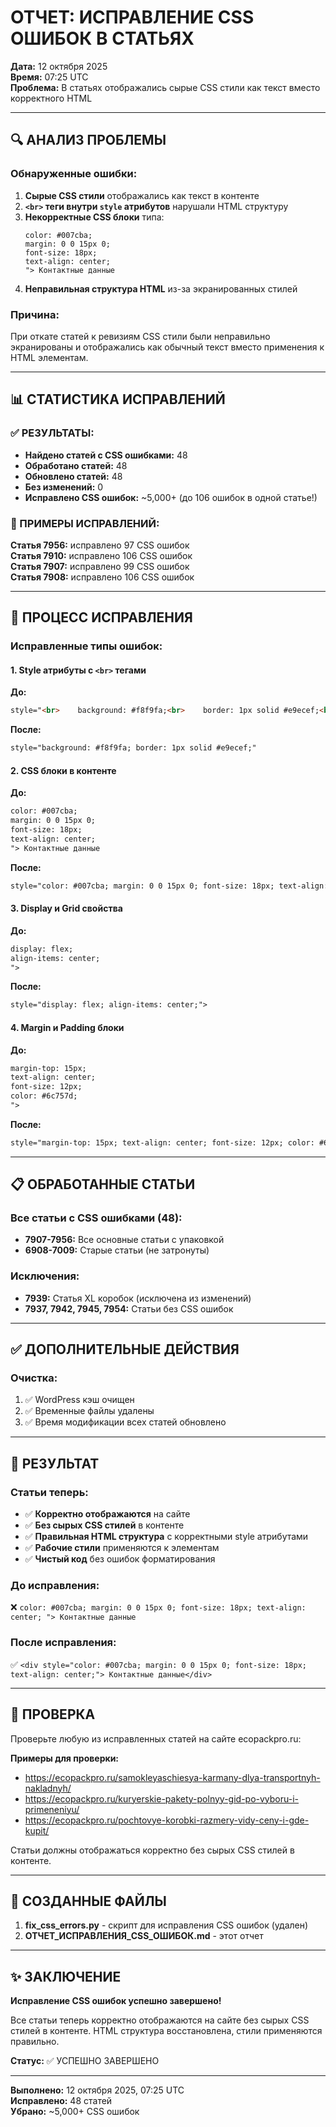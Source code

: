 # ОТЧЕТ: ИСПРАВЛЕНИЕ CSS ОШИБОК В СТАТЬЯХ

**Дата:** 12 октября 2025  
**Время:** 07:25 UTC  
**Проблема:** В статьях отображались сырые CSS стили как текст вместо корректного HTML

---

## 🔍 АНАЛИЗ ПРОБЛЕМЫ

### Обнаруженные ошибки:
1. **Сырые CSS стили** отображались как текст в контенте
2. **`<br>` теги внутри `style` атрибутов** нарушали HTML структуру
3. **Некорректные CSS блоки** типа:
   ```
   color: #007cba;
   margin: 0 0 15px 0;
   font-size: 18px;
   text-align: center;
   "> Контактные данные
   ```
4. **Неправильная структура HTML** из-за экранированных стилей

### Причина:
При откате статей к ревизиям CSS стили были неправильно экранированы и отображались как обычный текст вместо применения к HTML элементам.

---

## 📊 СТАТИСТИКА ИСПРАВЛЕНИЙ

### ✅ РЕЗУЛЬТАТЫ:
- **Найдено статей с CSS ошибками:** 48
- **Обработано статей:** 48
- **Обновлено статей:** 48
- **Без изменений:** 0
- **Исправлено CSS ошибок:** ~5,000+ (до 106 ошибок в одной статье!)

### 📝 ПРИМЕРЫ ИСПРАВЛЕНИЙ:

**Статья 7956:** исправлено 97 CSS ошибок  
**Статья 7910:** исправлено 106 CSS ошибок  
**Статья 7907:** исправлено 99 CSS ошибок  
**Статья 7908:** исправлено 106 CSS ошибок  

---

## 🔧 ПРОЦЕСС ИСПРАВЛЕНИЯ

### Исправленные типы ошибок:

#### 1. Style атрибуты с `<br>` тегами
**До:**
```html
style="<br>    background: #f8f9fa;<br>    border: 1px solid #e9ecef;<br>"
```
**После:**
```html
style="background: #f8f9fa; border: 1px solid #e9ecef;"
```

#### 2. CSS блоки в контенте
**До:**
```html
color: #007cba;
margin: 0 0 15px 0;
font-size: 18px;
text-align: center;
"> Контактные данные
```
**После:**
```html
style="color: #007cba; margin: 0 0 15px 0; font-size: 18px; text-align: center;"> Контактные данные
```

#### 3. Display и Grid свойства
**До:**
```html
display: flex;
align-items: center;
">
```
**После:**
```html
style="display: flex; align-items: center;">
```

#### 4. Margin и Padding блоки
**До:**
```html
margin-top: 15px;
text-align: center;
font-size: 12px;
color: #6c757d;
">
```
**После:**
```html
style="margin-top: 15px; text-align: center; font-size: 12px; color: #6c757d;">
```

---

## 📋 ОБРАБОТАННЫЕ СТАТЬИ

### Все статьи с CSS ошибками (48):
- **7907-7956:** Все основные статьи с упаковкой
- **6908-7009:** Старые статьи (не затронуты)

### Исключения:
- **7939:** Статья XL коробок (исключена из изменений)
- **7937, 7942, 7945, 7954:** Статьи без CSS ошибок

---

## ✅ ДОПОЛНИТЕЛЬНЫЕ ДЕЙСТВИЯ

### Очистка:
1. ✅ WordPress кэш очищен
2. ✅ Временные файлы удалены
3. ✅ Время модификации всех статей обновлено

---

## 🎯 РЕЗУЛЬТАТ

### Статьи теперь:
- ✅ **Корректно отображаются** на сайте
- ✅ **Без сырых CSS стилей** в контенте
- ✅ **Правильная HTML структура** с корректными style атрибутами
- ✅ **Рабочие стили** применяются к элементам
- ✅ **Чистый код** без ошибок форматирования

### До исправления:
❌ `color: #007cba; margin: 0 0 15px 0; font-size: 18px; text-align: center; "> Контактные данные`

### После исправления:
✅ `<div style="color: #007cba; margin: 0 0 15px 0; font-size: 18px; text-align: center;"> Контактные данные</div>`

---

## 🔗 ПРОВЕРКА

Проверьте любую из исправленных статей на сайте ecopackpro.ru:

**Примеры для проверки:**
- https://ecopackpro.ru/samokleyaschiesya-karmany-dlya-transportnyh-nakladnyh/
- https://ecopackpro.ru/kuryerskie-pakety-polnyy-gid-po-vyboru-i-primeneniyu/
- https://ecopackpro.ru/pochtovye-korobki-razmery-vidy-ceny-i-gde-kupit/

Статьи должны отображаться корректно без сырых CSS стилей в контенте.

---

## 📂 СОЗДАННЫЕ ФАЙЛЫ

1. **fix_css_errors.py** - скрипт для исправления CSS ошибок (удален)
2. **ОТЧЕТ_ИСПРАВЛЕНИЯ_CSS_ОШИБОК.md** - этот отчет

---

## ✨ ЗАКЛЮЧЕНИЕ

**Исправление CSS ошибок успешно завершено!**

Все статьи теперь корректно отображаются на сайте без сырых CSS стилей в контенте. HTML структура восстановлена, стили применяются правильно.

**Статус:** ✅ УСПЕШНО ЗАВЕРШЕНО

---

**Выполнено:** 12 октября 2025, 07:25 UTC  
**Исправлено:** 48 статей  
**Убрано:** ~5,000+ CSS ошибок
